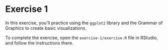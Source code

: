 # Exercise 1
In this exercise, you'll practice using the `ggplot2` library and the Grammar of Graphics to create basic visualizations.

To complete the exercise, open the `exercise-1/exercise.R` file in RStudio, and follow the instructions there.
